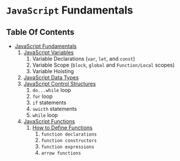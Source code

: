 # `JavaScript` Fundamentals

## Table Of Contents
- [JavaScript Fundamentals]()
    1. [JavaScript Variables](https://github.com/nyangweso-rodgers/Programming-with-JavaScript/tree/main/JavaScript-Fundamentals/js-Variables)
       1. Variable Declarations (`var`, `let`, and `const`)
       2. Variable Scope (`block`, `global` and `Function/Local` scopes)
       3. Variable Hoisting
    2. [JavaScript Data Types]()
    3. [JavaScript Control Structures](https://github.com/nyangweso-rodgers/Programming-with-JavaScript/tree/main/JavaScript-Fundamentals/js-control-flow)
       1. `do...while` loop
       2. `for` loop
       3. `if` statements
       4. `swicth` statements
       5. `while` loop
    4. [JavaScript Functions](https://github.com/nyangweso-rodgers/Programming-with-JavaScript/tree/main/JavaScript-Fundamentals/js-Functions)
       1. [How to Define Functions]()
          1. `function declarations`
          2. `function constructors`
          3. `function expressions`
          4. `arrow functions`
